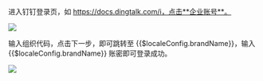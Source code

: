 <IntegrationDetailCard :title="`体验登录`">

进入钉钉登录页，如 https://docs.dingtalk.com/i，点击**企业账号**。

![](~@imagesZhCn/integration/dingtalk/3-1.jpg)

输入组织代码，点击下一步，即可跳转至 {{$localeConfig.brandName}}，输入 {{$localeConfig.brandName}} 账密即可登录成功。

![](~@imagesZhCn/integration/dingtalk/3-2.jpg)

</IntegrationDetailCard>
